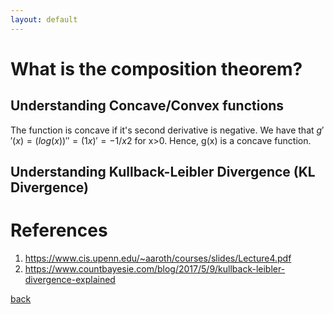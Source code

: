 ```yaml
---
layout: default
---
```


# What is the composition theorem?

## Understanding Concave/Convex functions 
The function is concave if it's second derivative is negative. We have that
$g′′(x)=(log(x))′′=(1x)′=−1/x2$
for x>0. Hence, g(x) is a concave function.
## 

## Understanding Kullback-Leibler Divergence (KL Divergence)

# References
1. https://www.cis.upenn.edu/~aaroth/courses/slides/Lecture4.pdf
2. https://www.countbayesie.com/blog/2017/5/9/kullback-leibler-divergence-explained

[back](./)
